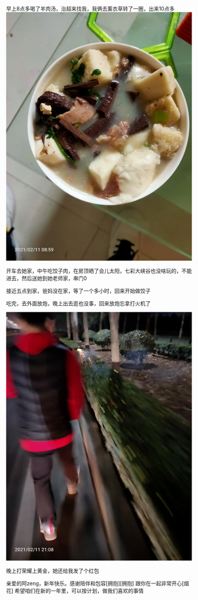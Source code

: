 早上8点多喝了羊肉汤，治超来找我，我俩去薰衣草转了一圈，出来10点多
![](../img/6904315-0efffddcc037045b.jpg)



开车去她家，中午吃饺子肉，在房顶晒了会儿太阳，七彩大峡谷也没啥玩的，不能进去，然后送她到她老师家，串门0

接近五点到家，爸妈没在家，等了一个多小时，回来开始做饺子


吃完，去外面放炮，晚上出去逛也没事，回来放炮忘拿打火机了

![](../img/6904315-e8f2d56a9b8cd638.jpg)

晚上打荣耀上黄金，她还给我发了个红包

亲爱的阿zeng，新年快乐。感谢陪伴和包容[拥抱][拥抱]
跟你在一起非常开心[烟花]
希望咱们在新的一年里，可以按计划，做我们喜欢的事情
